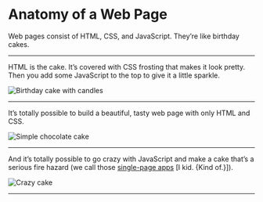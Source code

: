 # Anatomy of a Web Page

Web pages consist of HTML, CSS, and JavaScript. They’re like birthday cakes.

------

HTML is the cake. It’s covered with CSS frosting that makes it look pretty. Then you add some JavaScript to the top to give it a little sparkle.

![Birthday cake with candles](http://theartmad.com/wp-content/uploads/2015/08/Happy-Birthday-Cake-Pictures-With-Candle-2.jpg)

------

It’s totally possible to build a beautiful, tasty web page with only HTML and CSS.

![Simple chocolate cake](https://i.ytimg.com/vi/hKeKuuAll8Y/maxresdefault.jpg)

------

And it’s totally possible to go crazy with JavaScript and make a cake that’s a serious fire hazard (we call those [single-page apps](https://en.wikipedia.org/wiki/Single-page_application) [I kid. {Kind of.}]).

![Crazy cake](https://s-media-cache-ak0.pinimg.com/736x/35/1b/0a/351b0aa8774276354c8e6d24b6fc53c9.jpg)

------
